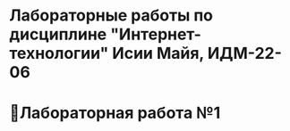 # Лабораторные работы по дисциплине "Интернет-технологии" Исии Майя, ИДМ-22-06

# 📍Лабораторная работа №1


